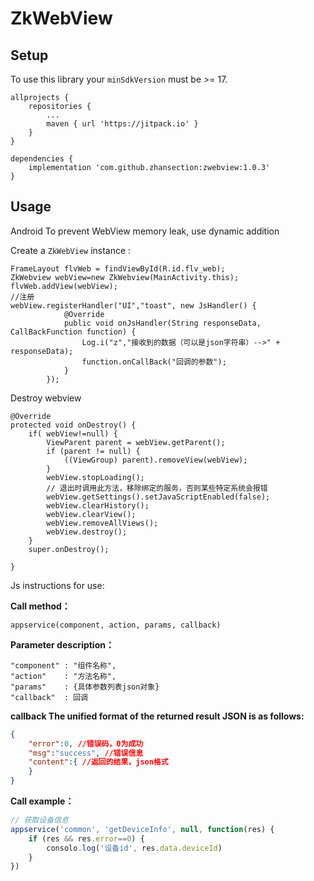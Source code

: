 # ZkWebView

## Setup

To use this library your `minSdkVersion` must be >= 17.

```
allprojects {
    repositories {
        ...
        maven { url 'https://jitpack.io' }
    }
}

dependencies {
    implementation 'com.github.zhansection:zwebview:1.0.3'
}
```

## Usage

Android To prevent WebView memory leak, use dynamic addition

Create a `ZkWebView` instance :

```
FrameLayout flvWeb = findViewById(R.id.flv_web);
ZkWebview webView=new ZkWebview(MainActivity.this);
flvWeb.addView(webView);
//注册
webView.registerHandler("UI","toast", new JsHandler() {
            @Override
            public void onJsHandler(String responseData, CallBackFunction function) {
            	Log.i("z","接收到的数据（可以是json字符串）-->" + responseData);
            	function.onCallBack("回调的参数");
            }
        });
```

Destroy webview

```
@Override
protected void onDestroy() {
    if( webView!=null) {
        ViewParent parent = webView.getParent();
        if (parent != null) {
            ((ViewGroup) parent).removeView(webView);
        }
        webView.stopLoading();
        // 退出时调用此方法，移除绑定的服务，否则某些特定系统会报错
        webView.getSettings().setJavaScriptEnabled(false);
        webView.clearHistory();
        webView.clearView();
        webView.removeAllViews();
        webView.destroy();
    }
    super.onDestroy();

}
```

Js instructions for use:

**Call method：**

```
appservice(component, action, params, callback)
```

**Parameter description：**

```
"component" : "组件名称",
"action"    : "方法名称",
"params"    : {具体参数列表json对象}
"callback"  : 回调
```

**callback  The unified format of the returned result JSON is as follows:**

```json
{
    "error":0, //错误码，0为成功
    "msg":"success", //错误信息
    "content":{ //返回的结果，json格式
    }
}
```

**Call example：**

```javascript
// 获取设备信息
appservice('common', 'getDeviceInfo', null, function(res) {
    if (res && res.error==0) {
        consolo.log('设备id', res.data.deviceId)
    }
})
```

